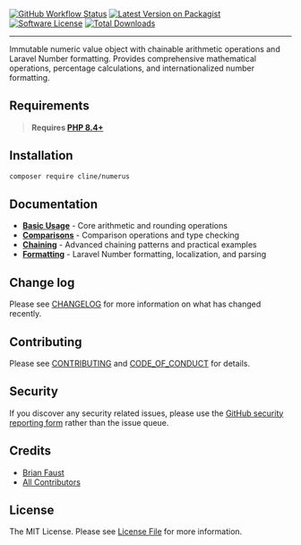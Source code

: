 [![GitHub Workflow Status][ico-tests]][link-tests]
[![Latest Version on Packagist][ico-version]][link-packagist]
[![Software License][ico-license]](LICENSE.md)
[![Total Downloads][ico-downloads]][link-downloads]

------

Immutable numeric value object with chainable arithmetic operations and Laravel Number formatting. Provides comprehensive mathematical operations, percentage calculations, and internationalized number formatting.

## Requirements

> **Requires [PHP 8.4+](https://php.net/releases/)**

## Installation

```bash
composer require cline/numerus
```

## Documentation

- **[Basic Usage](cookbook/basic-usage.md)** - Core arithmetic and rounding operations
- **[Comparisons](cookbook/comparisons.md)** - Comparison operations and type checking
- **[Chaining](cookbook/chaining.md)** - Advanced chaining patterns and practical examples
- **[Formatting](cookbook/formatting.md)** - Laravel Number formatting, localization, and parsing

## Change log

Please see [CHANGELOG](CHANGELOG.md) for more information on what has changed recently.

## Contributing

Please see [CONTRIBUTING](CONTRIBUTING.md) and [CODE_OF_CONDUCT](CODE_OF_CONDUCT.md) for details.

## Security

If you discover any security related issues, please use the [GitHub security reporting form][link-security] rather than the issue queue.

## Credits

- [Brian Faust][link-maintainer]
- [All Contributors][link-contributors]

## License

The MIT License. Please see [License File](LICENSE.md) for more information.

[ico-tests]: https://github.com/faustbrian/numerus/actions/workflows/quality-assurance.yaml/badge.svg
[ico-version]: https://img.shields.io/packagist/v/cline/numerus.svg
[ico-license]: https://img.shields.io/badge/License-MIT-green.svg
[ico-downloads]: https://img.shields.io/packagist/dt/cline/numerus.svg

[link-tests]: https://github.com/faustbrian/numerus/actions
[link-packagist]: https://packagist.org/packages/cline/numerus
[link-downloads]: https://packagist.org/packages/cline/numerus
[link-security]: https://github.com/faustbrian/numerus/security
[link-maintainer]: https://github.com/faustbrian
[link-contributors]: ../../contributors
